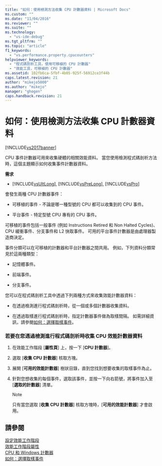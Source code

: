 ```yaml
---
title: "如何：使用檢測方法收集 CPU 計數器資料 | Microsoft Docs"
ms.custom: ""
ms.date: "11/04/2016"
ms.reviewer: ""
ms.suite: ""
ms.technology: 
  - "vs-ide-debug"
ms.tgt_pltfrm: ""
ms.topic: "article"
f1_keywords: 
  - "vs.performance.property.cpucounters"
helpviewer_keywords: 
  - "程式碼剖析工具，使用可移植的 CPU 計數器"
  - "效能工具，可移植的 CPU 計數器"
ms.assetid: 102fb6ca-5fbf-4b05-925f-56912ce3f44b
caps.latest.revision: 21
author: "mikejo5000"
ms.author: "mikejo"
manager: "ghogen"
caps.handback.revision: 21
---
```

# 如何：使用檢測方法收集 CPU 計數器資料
[!INCLUDE[vs2017banner](../code-quality/includes/vs2017banner.md)]

CPU 事件計數器可用來收集硬體的相關效能資料。  當您使用檢測程式碼剖析方法時，這個主題顯示如何收集事件計數器資料。  
  
 **需求**  
  
-   [!INCLUDE[vsUltLong](../code-quality/includes/vsultlong_md.md)], [!INCLUDE[vsPreLong](../code-quality/includes/vsprelong_md.md)], [!INCLUDE[vsPro](../code-quality/includes/vspro_md.md)]  
  
 會發生兩種 CPU 計數器事件：  
  
-   可移植的事件 \- 不論是哪一種型號的 CPU 都可以收集到的 CPU 事件。  
  
-   平台事件 \- 特定型號 CPU 專有的 CPU 事件。  
  
 可移植的事件包括一般事件 \(例如 Instructions Retired 和 Non Halted Cycles\)、CPU 緩衝事件、分支事件和 L2 快取事件。  可用的平台事件計數器是由處理器製造商決定。  
  
 事件分類可以在可移植的計數器和平台計數器之間共用。  例如，下列資料分類常見於這兩種類型：  
  
-   記憶體事件。  
  
-   前端事件。  
  
-   分支事件。  
  
 您可以在程式碼剖析工具中透過下列兩種方式來收集效能計數器資料：  
  
-   在透過檢測進行程式碼剖析時，從一個或多個計數器收集資料。  
  
-   在透過取樣進行程式碼剖析時，指定計數器事件做為取樣間隔。  如需詳細資訊，請參閱[如何：選擇取樣事件](../Topic/How%20to:%20Choose%20Sampling%20Events.md)。  
  
### 若要在您透過檢測進行程式碼剖析時收集 CPU 效能計數器資料  
  
1.  在效能工作階段 \[**屬性頁**\] 上，按一下 \[**CPU 計數器**\]。  
  
2.  選取 \[**收集 CPU 計數器**\] 核取方塊。  
  
3.  展開 \[**可用的效能計數器**\] 樹狀目錄，直到您找到想要收集的取樣事件為止。  
  
4.  針對您想收集的每個事件，選取該事件，並按一下向右箭號，將事件加入至 \[**選取的計數器**\] 清單。  
  
    > [!NOTE]
    >  只有當您選取 \[**收集 CPU 計數器**\] 核取方塊時，\[**可用的效能計數器**\] 才會啟用。  
  
## 請參閱  
 [設定效能工作階段](../profiling/configuring-performance-sessions.md)   
 [效能工作階段屬性](../profiling/performance-session-properties.md)   
 [CPU 和 Windows 計數器](../profiling/cpu-and-windows-counters.md)   
 [如何：選擇取樣事件](../Topic/How%20to:%20Choose%20Sampling%20Events.md)